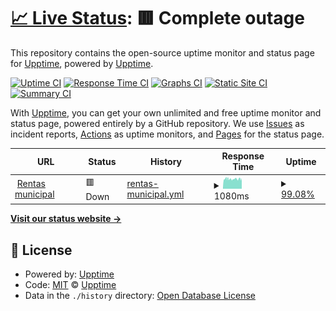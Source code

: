 # [📈 Live Status](https://demo.upptime.js.org): <!--live status--> **🟥 Complete outage**

This repository contains the open-source uptime monitor and status page for [Upptime](https://upptime.js.org), powered by [Upptime](https://github.com/upptime/upptime).

[![Uptime CI](https://github.com/elcusi145/rentas_uptime/workflows/Uptime%20CI/badge.svg)](https://github.com/elcusi145/rentas_uptime/actions?query=workflow%3A%22Uptime+CI%22)
[![Response Time CI](https://github.com/elcusi145/rentas_uptime/workflows/Response%20Time%20CI/badge.svg)](https://github.com/elcusi145/rentas_uptime/actions?query=workflow%3A%22Response+Time+CI%22)
[![Graphs CI](https://github.com/elcusi145/rentas_uptime/workflows/Graphs%20CI/badge.svg)](https://github.com/elcusi145/rentas_uptime/actions?query=workflow%3A%22Graphs+CI%22)
[![Static Site CI](https://github.com/elcusi145/rentas_uptime/workflows/Static%20Site%20CI/badge.svg)](https://github.com/elcusi145/rentas_uptime/actions?query=workflow%3A%22Static+Site+CI%22)
[![Summary CI](https://github.com/elcusi145/rentas_uptime/workflows/Summary%20CI/badge.svg)](https://github.com/elcusi145/rentas_uptime/actions?query=workflow%3A%22Summary+CI%22)

With [Upptime](https://upptime.js.org), you can get your own unlimited and free uptime monitor and status page, powered entirely by a GitHub repository. We use [Issues](https://github.com/upptime/upptime/issues) as incident reports, [Actions](https://github.com/elcusi145/rentas_uptime/actions) as uptime monitors, and [Pages](https://demo.upptime.js.org) for the status page.

<!--start: status pages-->
<!-- This summary is generated by Upptime (https://github.com/upptime/upptime) -->
<!-- Do not edit this manually, your changes will be overwritten -->
<!-- prettier-ignore -->
| URL | Status | History | Response Time | Uptime |
| --- | ------ | ------- | ------------- | ------ |
| <img alt="" src="https://icons.duckduckgo.com/ip3/rentas.catamarcaciudad.gob.ar.ico" height="13"> [Rentas municipal](https://rentas.catamarcaciudad.gob.ar/ui/index.php) | 🟥 Down | [rentas-municipal.yml](https://github.com/elcusi145/rentas_uptime/commits/HEAD/history/rentas-municipal.yml) | <details><summary><img alt="Response time graph" src="./graphs/rentas-municipal/response-time-week.png" height="20"> 1080ms</summary><br><a href="https://elcusi145.github.io/rentas_uptime/history/rentas-municipal"><img alt="Response time 1119" src="https://img.shields.io/endpoint?url=https%3A%2F%2Fraw.githubusercontent.com%2Felcusi145%2Frentas_uptime%2FHEAD%2Fapi%2Frentas-municipal%2Fresponse-time.json"></a><br><a href="https://elcusi145.github.io/rentas_uptime/history/rentas-municipal"><img alt="24-hour response time 1074" src="https://img.shields.io/endpoint?url=https%3A%2F%2Fraw.githubusercontent.com%2Felcusi145%2Frentas_uptime%2FHEAD%2Fapi%2Frentas-municipal%2Fresponse-time-day.json"></a><br><a href="https://elcusi145.github.io/rentas_uptime/history/rentas-municipal"><img alt="7-day response time 1080" src="https://img.shields.io/endpoint?url=https%3A%2F%2Fraw.githubusercontent.com%2Felcusi145%2Frentas_uptime%2FHEAD%2Fapi%2Frentas-municipal%2Fresponse-time-week.json"></a><br><a href="https://elcusi145.github.io/rentas_uptime/history/rentas-municipal"><img alt="30-day response time 1082" src="https://img.shields.io/endpoint?url=https%3A%2F%2Fraw.githubusercontent.com%2Felcusi145%2Frentas_uptime%2FHEAD%2Fapi%2Frentas-municipal%2Fresponse-time-month.json"></a><br><a href="https://elcusi145.github.io/rentas_uptime/history/rentas-municipal"><img alt="1-year response time 1119" src="https://img.shields.io/endpoint?url=https%3A%2F%2Fraw.githubusercontent.com%2Felcusi145%2Frentas_uptime%2FHEAD%2Fapi%2Frentas-municipal%2Fresponse-time-year.json"></a></details> | <details><summary><a href="https://elcusi145.github.io/rentas_uptime/history/rentas-municipal">99.08%</a></summary><a href="https://elcusi145.github.io/rentas_uptime/history/rentas-municipal"><img alt="All-time uptime 98.11%" src="https://img.shields.io/endpoint?url=https%3A%2F%2Fraw.githubusercontent.com%2Felcusi145%2Frentas_uptime%2FHEAD%2Fapi%2Frentas-municipal%2Fuptime.json"></a><br><a href="https://elcusi145.github.io/rentas_uptime/history/rentas-municipal"><img alt="24-hour uptime 100.00%" src="https://img.shields.io/endpoint?url=https%3A%2F%2Fraw.githubusercontent.com%2Felcusi145%2Frentas_uptime%2FHEAD%2Fapi%2Frentas-municipal%2Fuptime-day.json"></a><br><a href="https://elcusi145.github.io/rentas_uptime/history/rentas-municipal"><img alt="7-day uptime 99.08%" src="https://img.shields.io/endpoint?url=https%3A%2F%2Fraw.githubusercontent.com%2Felcusi145%2Frentas_uptime%2FHEAD%2Fapi%2Frentas-municipal%2Fuptime-week.json"></a><br><a href="https://elcusi145.github.io/rentas_uptime/history/rentas-municipal"><img alt="30-day uptime 99.59%" src="https://img.shields.io/endpoint?url=https%3A%2F%2Fraw.githubusercontent.com%2Felcusi145%2Frentas_uptime%2FHEAD%2Fapi%2Frentas-municipal%2Fuptime-month.json"></a><br><a href="https://elcusi145.github.io/rentas_uptime/history/rentas-municipal"><img alt="1-year uptime 98.11%" src="https://img.shields.io/endpoint?url=https%3A%2F%2Fraw.githubusercontent.com%2Felcusi145%2Frentas_uptime%2FHEAD%2Fapi%2Frentas-municipal%2Fuptime-year.json"></a></details>

<!--end: status pages-->

[**Visit our status website →**](https://demo.upptime.js.org)

## 📄 License

- Powered by: [Upptime](https://github.com/upptime/upptime)
- Code: [MIT](./LICENSE) © [Upptime](https://upptime.js.org)
- Data in the `./history` directory: [Open Database License](https://opendatacommons.org/licenses/odbl/1-0/)
